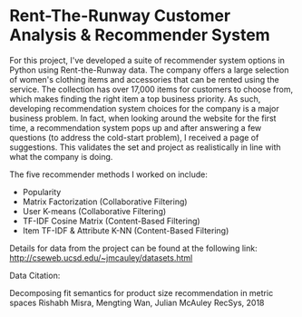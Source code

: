 # Rent-The-Runway Customer Analysis & Recommender System

For this project, I've developed a suite of recommender system options in Python using Rent-the-Runway data. The company offers a large selection of women's clothing items and accessories that can be rented using the service. The collection has over 17,000 items for customers to choose from, which makes finding the right item a top business priority. As such, developing recommendation system choices for the company is a major business problem. In fact, when looking around the website for the first time, a recommendation system pops up and after answering a few questions (to address the cold-start problem), I received a page of suggestions. This validates the set and project as realistically in line with what the company is doing.

The five recommender methods I worked on include:
- Popularity
- Matrix Factorization (Collaborative Filtering)
- User K-means (Collaborative Filtering)
- TF-IDF Cosine Matrix (Content-Based Filtering)
- Item TF-IDF & Attribute K-NN (Content-Based Filtering)

Details for data from the project can be found at the following link: http://cseweb.ucsd.edu/~jmcauley/datasets.html

Data Citation: 

Decomposing fit semantics for product size recommendation in metric spaces
Rishabh Misra, Mengting Wan, Julian McAuley
RecSys, 2018
